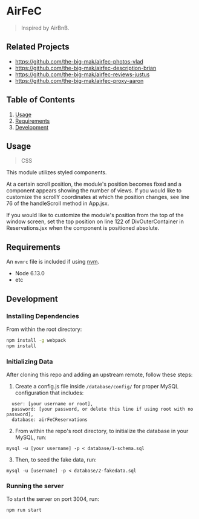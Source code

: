 # AirFeC

> Inspired by AirBnB.

## Related Projects

  - https://github.com/the-big-mak/airfec-photos-vlad
  - https://github.com/the-big-mak/airfec-description-brian
  - https://github.com/the-big-mak/airfec-reviews-justus
  - https://github.com/the-big-mak/airfec-proxy-aaron

## Table of Contents

1. [Usage](#Usage)
2. [Requirements](#requirements)
3. [Development](#development)

## Usage

> CSS

This module utilizes styled components.

At a certain scroll position, the module's position becomes fixed and a component appears showing the number of views. If you would like to customize the scrollY coordinates at which the position changes, see line 76 of the handleScroll method in App.jsx.

If you would like to customize the module's position from the top of the window screen, set the top position on line 122 of DivOuterContainer in Reservations.jsx when the component is positioned absolute.

## Requirements

An `nvmrc` file is included if using [nvm](https://github.com/creationix/nvm).

- Node 6.13.0
- etc

## Development

### Installing Dependencies

From within the root directory:

```sh
npm install -g webpack
npm install
```

### Initializing Data

After cloning this repo and adding an upstream remote, follow these steps:

1. Create a config.js file inside `/database/config/` for proper MySQL configuration that includes:
```
  user: [your username or root],
  password: [your password, or delete this line if using root with no password],
  database: airFeCReservations
```

2. From within the repo's root directory, to initialize the database in your MySQL, run:
```
mysql -u [your username] -p < database/1-schema.sql
```

3. Then, to seed the fake data, run:

```
mysql -u [username] -p < database/2-fakedata.sql
```

### Running the server

To start the server on port 3004, run: 
```
npm run start
```